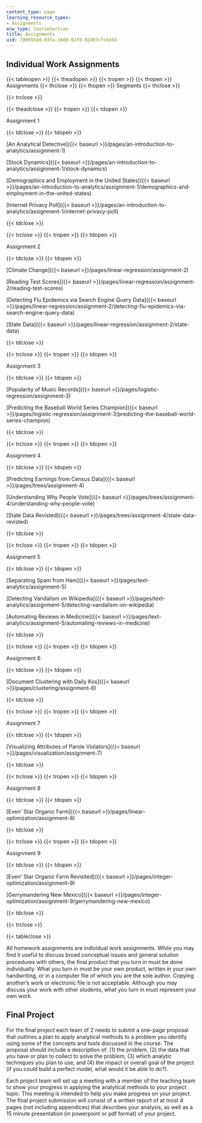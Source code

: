 ```yaml
---
content_type: page
learning_resource_types:
- Assignments
ocw_type: CourseSection
title: Assignments
uid: 790693dd-03fa-16d8-62fd-02407cfcb455
---
```


Individual Work Assignments
---------------------------

{{< tableopen >}}
{{< theadopen >}}
{{< tropen >}}
{{< thopen >}}
Assignments
{{< thclose >}}
{{< thopen >}}
Segments
{{< thclose >}}

{{< trclose >}}

{{< theadclose >}}
{{< tropen >}}
{{< tdopen >}}


Assignment 1


{{< tdclose >}}
{{< tdopen >}}


[An Analytical Detective]({{< baseurl >}}/pages/an-introduction-to-analytics/assignment-1)

[Stock Dynamics]({{< baseurl >}}/pages/an-introduction-to-analytics/assignment-1/stock-dynamics)

[Demographics and Employment in the United States]({{< baseurl >}}/pages/an-introduction-to-analytics/assignment-1/demographics-and-employment-in-the-united-states)

[Internet Privacy Poll]({{< baseurl >}}/pages/an-introduction-to-analytics/assignment-1/internet-privacy-poll)


{{< tdclose >}}

{{< trclose >}}
{{< tropen >}}
{{< tdopen >}}


Assignment 2


{{< tdclose >}}
{{< tdopen >}}


[Climate Change]({{< baseurl >}}/pages/linear-regression/assignment-2)

[Reading Test Scores]({{< baseurl >}}/pages/linear-regression/assignment-2/reading-test-scores)

[Detecting Flu Epidemics via Search Engine Query Data]({{< baseurl >}}/pages/linear-regression/assignment-2/detecting-flu-epidemics-via-search-engine-query-data)

[State Data]({{< baseurl >}}/pages/linear-regression/assignment-2/state-data)


{{< tdclose >}}

{{< trclose >}}
{{< tropen >}}
{{< tdopen >}}


Assignment 3


{{< tdclose >}}
{{< tdopen >}}


[Popularity of Music Records]({{< baseurl >}}/pages/logistic-regression/assignment-3)

[Predicting the Baseball World Series Champion]({{< baseurl >}}/pages/logistic-regression/assignment-3/predicting-the-baseball-world-series-champion)


{{< tdclose >}}

{{< trclose >}}
{{< tropen >}}
{{< tdopen >}}


Assignment 4


{{< tdclose >}}
{{< tdopen >}}


[Predicting Earnings from Census Data]({{< baseurl >}}/pages/trees/assignment-4)

[Understanding Why People Vote]({{< baseurl >}}/pages/trees/assignment-4/understanding-why-people-vote)

[State Data Revisted]({{< baseurl >}}/pages/trees/assignment-4/state-data-revisted)


{{< tdclose >}}

{{< trclose >}}
{{< tropen >}}
{{< tdopen >}}


Assignment 5


{{< tdclose >}}
{{< tdopen >}}


[Separating Spam from Ham]({{< baseurl >}}/pages/text-analytics/assignment-5)

[Detecting Vandalism on Wikipedia]({{< baseurl >}}/pages/text-analytics/assignment-5/detecting-vandalism-on-wikipedia)

[Automating Reviews in Medicine]({{< baseurl >}}/pages/text-analytics/assignment-5/automating-reviews-in-medicine)


{{< tdclose >}}

{{< trclose >}}
{{< tropen >}}
{{< tdopen >}}


Assignment 6


{{< tdclose >}}
{{< tdopen >}}


[Document Clustering with Daily Kos]({{< baseurl >}}/pages/clustering/assignment-6)


{{< tdclose >}}

{{< trclose >}}
{{< tropen >}}
{{< tdopen >}}


Assignment 7


{{< tdclose >}}
{{< tdopen >}}


[Visualizing Attributes of Parole Violators]({{< baseurl >}}/pages/visualization/assignment-7)


{{< tdclose >}}

{{< trclose >}}
{{< tropen >}}
{{< tdopen >}}


Assignment 8


{{< tdclose >}}
{{< tdopen >}}


[Even' Star Organic Farm]({{< baseurl >}}/pages/linear-optimization/assignment-8)


{{< tdclose >}}

{{< trclose >}}
{{< tropen >}}
{{< tdopen >}}


Assignment 9


{{< tdclose >}}
{{< tdopen >}}


[Even' Star Organic Farm Revisited]({{< baseurl >}}/pages/integer-optimization/assignment-9)

[Gerrymandering New Mexico]({{< baseurl >}}/pages/integer-optimization/assignment-9/gerrymandering-new-mexico)


{{< tdclose >}}

{{< trclose >}}

{{< tableclose >}}

All homework assignments are individual work assignments. While you may ﬁnd it useful to discuss broad conceptual issues and general solution procedures with others, the ﬁnal product that you turn in must be done individually. What you turn in must be your own product, written in your own handwriting, or in a computer ﬁle of which you are the sole author. Copying another’s work or electronic ﬁle is not acceptable. Although you may discuss your work with other students, what you turn in must represent your own work.

Final Project
-------------

For the ﬁnal project each team of 2 needs to submit a one-page proposal that outlines a plan to apply analytical methods to a problem you identify using some of the concepts and tools discussed in the course. The proposal should include a description of: (1) the problem, (2) the data that you have or plan to collect to solve the problem, (3) which analytic techniques you plan to use, and (4) the impact or overall goal of the project (if you could build a perfect model, what would it be able to do?).

Each project team will set up a meeting with a member of the teaching team to show your progress in applying the analytical methods to your project topic. This meeting is intended to help you make progress on your project. The ﬁnal project submission will consist of a written report of at most 4 pages (not including appendices) that describes your analysis, as well as a 15 minute presentation (in powerpoint or pdf format) of your project.